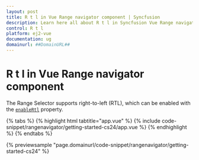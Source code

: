 ```yaml
---
layout: post
title: R t l in Vue Range navigator component | Syncfusion
description: Learn here all about R t l in Syncfusion Vue Range navigator component of Syncfusion Essential JS 2 and more.
control: R t l 
platform: ej2-vue
documentation: ug
domainurl: ##DomainURL##
---
```


# R t l in Vue Range navigator component

The Range Selector supports right-to-left (RTL), which can be enabled with the [`enableRtl`](https://ej2.syncfusion.com/vue/documentation/api/range-navigator/#enablertl) property.

{% tabs %}
{% highlight html tabtitle="app.vue" %}
{% include code-snippet/rangenavigator/getting-started-cs24/app.vue %}
{% endhighlight %}
{% endtabs %}
        
{% previewsample "page.domainurl/code-snippet/rangenavigator/getting-started-cs24" %}